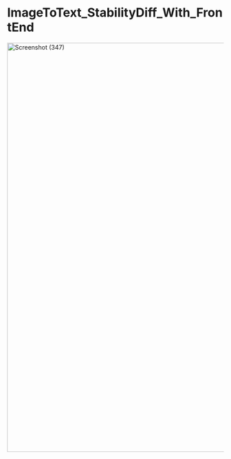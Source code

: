 ﻿# ImageToText_StabilityDiff_With_FrontEnd

 
<img width="950" alt="Screenshot (347)" src="https://github.com/user-attachments/assets/df6e15ec-3da6-47f1-aece-557393a2c79b">
